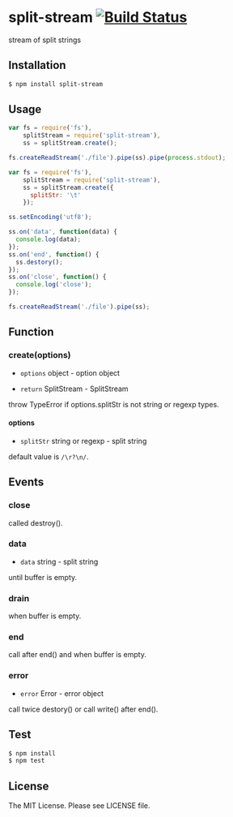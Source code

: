 # split-stream  [![Build Status](https://travis-ci.org/sasaplus1/split-stream.png)](https://travis-ci.org/sasaplus1/split-stream)

stream of split strings

## Installation

```sh
$ npm install split-stream
```

## Usage

```js
var fs = require('fs'),
    splitStream = require('split-stream'),
    ss = splitStream.create();

fs.createReadStream('./file').pipe(ss).pipe(process.stdout);
```

```js
var fs = require('fs'),
    splitStream = require('split-stream'),
    ss = splitStream.create({
      splitStr: '\t'
    });

ss.setEncoding('utf8');

ss.on('data', function(data) {
  console.log(data);
});
ss.on('end', function() {
  ss.destory();
});
ss.on('close', function() {
  console.log('close');
});

fs.createReadStream('./file').pipe(ss);
```

## Function

### create(options)

* `options` object - option object

* `return` SplitStream - SplitStream

throw TypeError if options.splitStr is not string or regexp types.

#### options

* `splitStr` string or regexp - split string

default value is `/\r?\n/`.

## Events

### close

called destroy().

### data

* `data` string - split string

until buffer is empty.

### drain

when buffer is empty.

### end

call after end() and when buffer is empty.

### error

* `error` Error - error object

call twice destory() or call write() after end().

## Test

```sh
$ npm install
$ npm test
```

## License

The MIT License. Please see LICENSE file.
